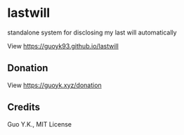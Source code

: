 # lastwill

standalone system for disclosing my last will automatically

View <https://guoyk93.github.io/lastwill>

## Donation

View <https://guoyk.xyz/donation>

## Credits

Guo Y.K., MIT License
